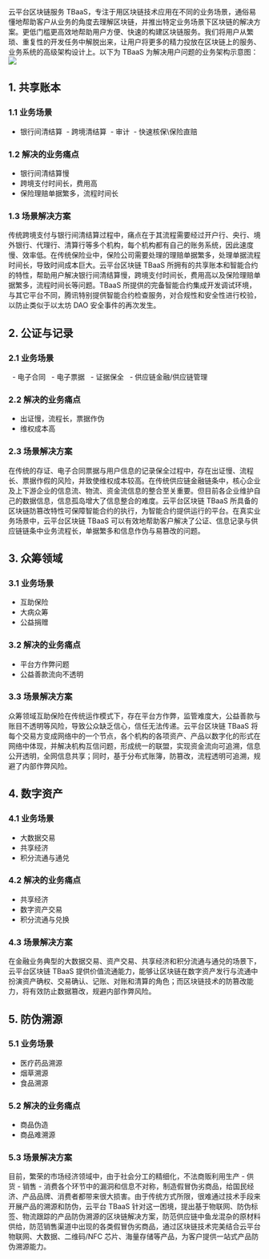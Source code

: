 云平台区块链服务 TBaaS，专注于用区块链技术应用在不同的业务场景，通俗易懂地帮助客户从业务的角度去理解区块链，并推出特定业务场景下区块链的解决方案。更低门槛更高效地帮助用户方便、快速的构建区块链服务。我们将用户从繁琐、重复性的开发任务中解脱出来，让用户将更多的精力投放在区块链上的服务、业务系统的高级架构设计上。以下为 TBaaS 为解决用户问题的业务架构示意图：
![](http://imgcache.tce.fsphere.cn/static/mc.qcloudimg.com/static/img/de2487cf575f748b7b151b215995c8dd/image.png)

## 1.	共享账本
### 1.1	业务场景
  - 银行间清结算
  - 跨境清结算
  - 审计
  - 快速核保\保险直赔
	
### 1.2	解决的业务痛点
  - 银行间清结算慢
  -  跨境支付时间长，费用高
  - 保险理赔单据繁多，流程时间长
	
### 1.3	场景解决方案
传统跨境支付与银行间清结算过程中，痛点在于其流程需要经过开户行、央行、境外银行、代理行、清算行等多个机构，每个机构都有自己的账务系统，因此速度慢、效率低。在传统保险业中，保险公司需要处理的理赔单据繁多，处理单据流程时间长，导致时间成本巨大。云平台区块链 TBaaS 所拥有的共享账本和智能合约的特性，帮助用户解决银行间清结算慢，跨境支付时间长，费用高以及保险理赔单据繁多，流程时间长等问题。TBaaS 所提供的完备智能合约集成开发调试环境，与其它平台不同，腾讯特别提供智能合约检查服务，对合规性和安全性进行校验，以防止类似于以太坊 DAO 安全事件的再次发生。

## 2.	公证与记录
### 2.1	业务场景
   - 电子合同
   - 电子票据
   - 证据保全
   - 供应链金融/供应链管理
	
### 2.2	解决的业务痛点
  - 出证慢，流程长，票据作伪
  - 维权成本高
	
### 2.3	场景解决方案
在传统的存证、电子合同票据与用户信息的记录保全过程中，存在出证慢、流程长、票据作假的风险，并致使维权成本较高。在传统供应链金融链条中，核心企业及上下游企业的信息流、物流、资金流信息的整合至关重要。但目前各企业维护自己的数据信息，信息孤岛增大了信息整合的难度。云平台区块链 TBaaS 所具备的区块链防篡改特性可保障智能合约的执行，为智能合约提供运行的平台。在真实业务场景中，云平台区块链 TBaaS 可以有效地帮助客户解决了公证、信息记录与供应链链条中业务流程长，单据繁多和信息作伪与易篡改的问题。

## 3.	众筹领域
### 3.1	业务场景
  - 互助保险
  - 大病众筹
  - 公益捐赠
	
### 3.2	解决的业务痛点
  - 平台方作弊问题
  - 公益善款流向不透明
	
### 3.3	场景解决方案
众筹领域互助保险在传统运作模式下，存在平台方作弊，监管难度大，公益善款与账目不透明等风险，导致公众缺乏信心，信任无法传递。云平台区块链 TBaaS 将每个交易方变成网络中的一个节点，各个机构的各项资产、产品以数字化的形式在网络中体现，并解决机构互信问题，形成统一的联盟，实现资金流向可追溯，信息公开透明，全网信息共享；同时，基于分布式账簿，防篡改，流程透明可追溯，规避了内部作弊风险。

## 4.	数字资产
### 4.1	业务场景
  - 大数据交易
  - 共享经济
  - 积分流通与通兑
	
### 4.2	解决的业务痛点
  - 共享经济
  - 数字资产交易
  - 积分流通与兑换
	
### 4.3	场景解决方案
在金融业务典型的大数据交易、资产交易、共享经济和积分流通与通兑的场景下，云平台区块链 TBaaS 提供价值流通能力，能够让区块链在数字资产发行与流通中扮演资产确权、交易确认、记账、对账和清算的角色；而区块链技术的防篡改能力，将有效防止数据篡改，规避内部作弊风险。

## 5. 防伪溯源
### 5.1 业务场景
- 医疗药品溯源
- 烟草溯源
- 食品溯源

### 5.2 解决的业务痛点
- 商品伪造
- 商品难溯源

### 5.3 场景解决方案
目前，繁荣的市场经济领域中，由于社会分工的精细化，不法商贩利用生产 - 供货 - 销售 - 消费各个环节中的漏洞和信息不对称，制造假冒伪劣商品，给国民经济、产品品牌、消费者都带来很大损害。由于传统方式所限，很难通过技术手段来开展产品的溯源和防伪，云平台 TBaaS 针对这一困境，提出基于物联网、防伪标签、物流跟踪的产品防伪溯源的区块链解决方案，防范供应链中鱼龙混杂的原材料供给，防范销售渠道中出现的各类假冒伪劣商品，通过区块链技术完美结合云平台物联网、大数据、二维码/NFC 芯片、海量存储等产品，为客户提供一站式产品防伪溯源能力。
